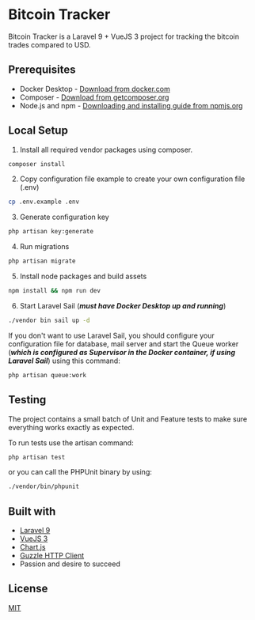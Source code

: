 # Bitcoin Tracker

Bitcoin Tracker is a Laravel 9 + VueJS 3 project for tracking the bitcoin trades compared to USD.

## Prerequisites

- Docker Desktop - [Download from docker.com](https://www.docker.com/products/docker-desktop/)
- Composer - [Download from getcomposer.org](https://getcomposer.org/download/)
- Node.js and npm - [Downloading and installing guide from npmjs.org](https://docs.npmjs.com/downloading-and-installing-node-js-and-npm)

## Local Setup

1. Install all required vendor packages using composer.

```bash
composer install
```

2. Copy configuration file example to create your own configuration file (.env)

```bash
cp .env.example .env
```

3. Generate configuration key

```bash
php artisan key:generate
```

4. Run migrations

```bash
php artisan migrate
```

5. Install node packages and build assets

```bash
npm install && npm run dev
```

6. Start Laravel Sail (***must have Docker Desktop up and running***)

```bash
./vendor bin sail up -d
```

If you don't want to use Laravel Sail, you should configure your configuration file for database, mail server and start the Queue worker (***which is configured as Supervisor in the Docker container, if using Laravel Sail***) using this command:

```bash
php artisan queue:work
```

## Testing

The project contains a small batch of Unit and Feature tests to make sure everything works exactly as expected.

To run tests use the artisan command:

```bash
php artisan test
```

or you can call the PHPUnit binary by using:

```bash
./vendor/bin/phpunit
```

## Built with

- [Laravel 9](https://laravel.com/)
- [VueJS 3](https://vuejs.org/)
- [Chart.js](https://www.chartjs.org/)
- [Guzzle HTTP Client](https://laravel.com/docs/9.x/http-client)
- Passion and desire to succeed

## License

[MIT](https://choosealicense.com/licenses/mit/)
